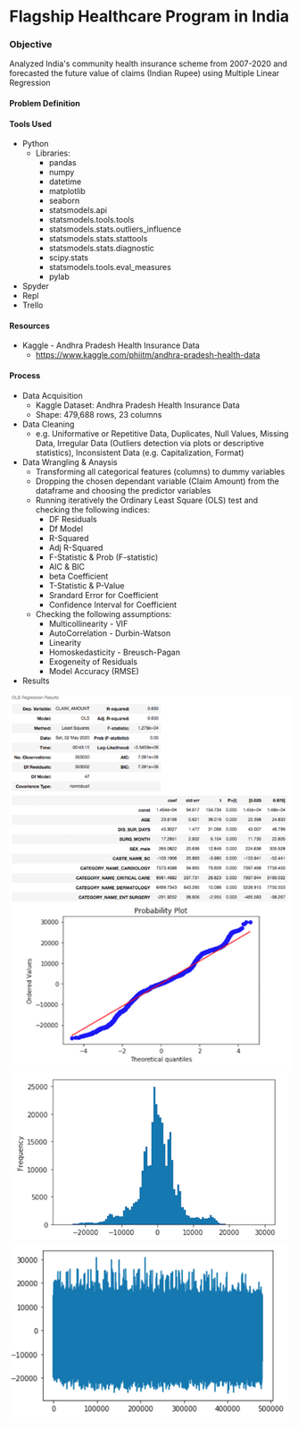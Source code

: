 # Flagship Healthcare Program in India

### Objective
Analyzed India's community health insurance scheme from 2007-2020 and forecasted the future value of claims (Indian Rupee) using Multiple Linear Regression

#### Problem Definition


#### Tools Used
- Python
  - Libraries:
    - pandas
    - numpy
    - datetime 
    - matplotlib
    - seaborn
    - statsmodels.api
    - statsmodels.tools.tools
    - statsmodels.stats.outliers_influence
    - statsmodels.stats.stattools
    - statsmodels.stats.diagnostic
    - scipy.stats
    - statsmodels.tools.eval_measures
    - pylab    
- Spyder
- Repl
- Trello

#### Resources
- Kaggle - Andhra Pradesh Health Insurance Data
  - https://www.kaggle.com/phiitm/andhra-pradesh-health-data

#### Process
- Data Acquisition
  - Kaggle Dataset: Andhra Pradesh Health Insurance Data
  - Shape: 479,688 rows, 23 columns
- Data Cleaning
  - e.g. Uniformative or Repetitive Data, Duplicates, Null Values, Missing Data, Irregular Data (Outliers detection via plots or descriptive statistics), Inconsistent Data (e.g. Capitalization, Format)
- Data Wrangling & Anaysis
  - Transforming all categorical features (columns) to dummy variables
  - Dropping the chosen dependant variable (Claim Amount) from the dataframe and choosing the predictor variables
  - Running iteratively the Ordinary Least Square (OLS) test and checking the following indices:
    - DF Residuals
    - Df Model
    - R-Squared
    - Adj R-Squared
    - F-Statistic & Prob (F-statistic)
    - AIC & BIC
    - beta Coefficient 
    - T-Statistic & P-Value
    - Srandard Error for Coefficient
    - Confidence Interval for Coefficient
  - Checking the following assumptions:
    - Multicollinearity - VIF
    - AutoCorrelation - Durbin-Watson
    - Linearity
    - Homoskedasticity - Breusch-Pagan
    - Exogeneity of Residuals
    - Model Accuracy (RMSE) 
- Results
<img src="Images/img1.png" width="600">
<img src="Images/img2.png" width="600">
<img src="Images/img3.png" width="500">
<img src="Images/img4.png" width="500">

